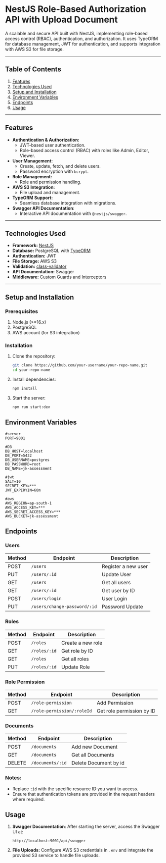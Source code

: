 # **NestJS Role-Based Authorization API with Upload Document**

A scalable and secure API built with NestJS, implementing role-based access control (RBAC), authentication, and authorization. It uses TypeORM for database management, JWT for authentication, and supports integration with AWS S3 for file storage.

---

## **Table of Contents**
1. [Features](#features)
2. [Technologies Used](#technologies-used)
3. [Setup and Installation](#setup-and-installation)
4. [Environment Variables](#environment-variables)
5. [Endpoints](#endpoints)
6. [Usage](#usage)

---

## **Features**
- **Authentication & Authorization:**
  - JWT-based user authentication.
  - Role-based access control (RBAC) with roles like Admin, Editor, Viewer.
- **User Management:**
  - Create, update, fetch, and delete users.
  - Password encryption with `bcrypt`.
- **Role Management:**
  - Role and permission handling.
- **AWS S3 Integration:**
  - File upload and management.
- **TypeORM Support:**
  - Seamless database integration with migrations.
- **Swagger API Documentation:**
  - Interactive API documentation with `@nestjs/swagger`.

---

## **Technologies Used**
- **Framework:** [NestJS](https://nestjs.com/)
- **Database:** PostgreSQL with [TypeORM](https://typeorm.io/)
- **Authentication:** JWT
- **File Storage:** AWS S3
- **Validation:** [class-validator](https://github.com/typestack/class-validator)
- **API Documentation:** Swagger
- **Middleware:** Custom Guards and Interceptors

---

## **Setup and Installation**

### **Prerequisites**
1. Node.js (>=16.x)
2. PostgreSQL
3. AWS account (for S3 integration)

### **Installation**
1. Clone the repository:
   ```bash
   git clone https://github.com/your-username/your-repo-name.git
   cd your-repo-name
2. Install dependencies:
   ```bash
   npm install
3. Start the server:
    ```bash
    npm run start:dev

## **Environment Variables**
    #server
    PORT=9001
    
    #DB
    DB_HOST=localhost
    DB_PORT=5432
    DB_USERNAME=postgres
    DB_PASSWORD=root
    DB_NAME=jk-assessment
    
    #jwt
    SALT=10
    SECRET_KEY=***
    JWT_EXPIRYIN=60m
    
    #aws
    AWS_REGION=ap-south-1
    AWS_ACCESS_KEY=***
    AWS_SECRET_ACCESS_KEY=***
    AWS_BUCKET=jk-assessment
    

## **Endpoints**

### Users
| **Method** | **Endpoint**       | **Description**              |
|------------|--------------------|------------------------------|
| POST       | `/users`           | Register a new user          |
| PUT        | `/users/:id`       | Update User                  |
| GET        | `/users`           | Get all users                |
| GET        | `/users/:id`       | Get user by ID               |
| POST       | `/users/login`     | User Login                   |
| PUT        | `/users/change-password/:id` | Password Update     |

### Roles
| **Method** | **Endpoint**       | **Description**              |
|------------|--------------------|------------------------------|
| POST       | `/roles`           | Create a new role            |
| GET        | `/roles/:id`       | Get role by ID               |
| GET        | `/roles`           | Get all roles                |
| PUT        | `/roles/:id`       | Update Role                  |

### Role Permission
| **Method** | **Endpoint**       | **Description**              |
|------------|--------------------|------------------------------|
| POST       | `/role-permission` | Add Permission               |
| GET        | `/role-permission/:roleId`| Get role permission by ID     |

### Documents
| **Method** | **Endpoint**       | **Description**              |
|------------|--------------------|------------------------------|
| POST       | `/documents`       | Add new Document             |
| GET        | `/documents`       | Get all Documents            |
| DELETE     | `/documents/:id`   | Delete Document by id        |

### Notes:
- Replace `:id` with the specific resource ID you want to access.
- Ensure that authentication tokens are provided in the request headers where required.

## **Usage**
1. **Swagger Documentation**: After starting the server, access the Swagger UI at:
    ```
    http://localhost:9001/api/swagger
2. **File Uploads:** Configure AWS S3 credentials in `.env` and integrate the provided S3 service to handle file uploads.
